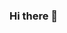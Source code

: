 ### Hi there 👋

<!--
**AbhishekPhulzalke/AbhishekPhulzalke** is a ✨ _special_ ✨ repository because its `README.md` (this file) appears on your GitHub profile.

Here are some ideas to get you started:

- 🔭 I’m currently working on Java and Full Stack Development.
- 🌱 I’m currently learning ...
- 👯 I’m looking to collaborate on ...
- 🤔 I’m looking for help with ...
- 💬 Ask me about ...
- 📫 How to reach me: abhishekphulzalke9657@gmail.com
- 😄 Pronouns: ...
- ⚡ Fun fact: ...
-->
